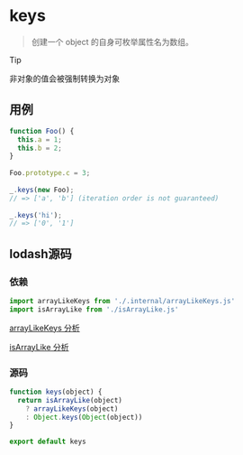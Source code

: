 # keys

> 创建一个 object 的自身可枚举属性名为数组。

> [!tip]
> 非对象的值会被强制转换为对象

## 用例

```js
function Foo() {
  this.a = 1;
  this.b = 2;
}
 
Foo.prototype.c = 3;
 
_.keys(new Foo);
// => ['a', 'b'] (iteration order is not guaranteed)
 
_.keys('hi');
// => ['0', '1']
```

## lodash源码

### 依赖

```js
import arrayLikeKeys from './.internal/arrayLikeKeys.js'
import isArrayLike from './isArrayLike.js'
```

[arrayLikeKeys 分析](lodash/internal/arrayLikeKeys.md)

[isArrayLike 分析](lodash/isArrayLike.md)

### 源码

```js
function keys(object) {
  return isArrayLike(object)
    ? arrayLikeKeys(object)
    : Object.keys(Object(object))
}

export default keys
```